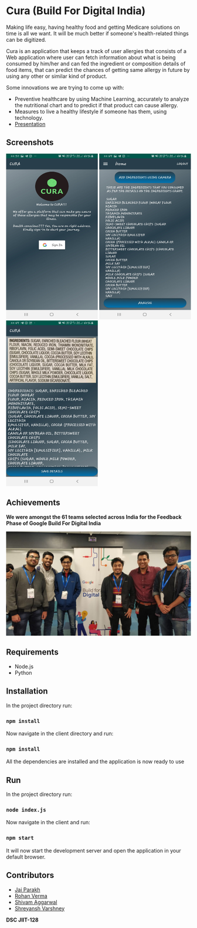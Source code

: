 # Cura (Build For Digital India)

Making life easy, having healthy food and getting Medicare solutions on time is all we want. It will be much better if someone's health-related things can be digitized.

Cura is an application that keeps a track of user allergies that consists of a Web application where user can fetch information about what is being consumed by him/her and can fed the ingredient or composition details of food items, that can predict the chances of getting same allergy in future by using any other or similar kind of product.

Some innovations we are trying to come up with:

- Preventive healthcare by using Machine Learning, accurately to analyze the nutritional chart and to predict if that product can cause allergy.
- Measures to live a healthy lifestyle if someone has them, using technology.
- [Presentation](https://drive.google.com/open?id=1dM9Ceb4VvpGoQoFE8h7gV1W_TXBvH8XV)


## Screenshots
<p float="left">
  <img src="https://github.com/JaiParakh/Cura/blob/master/Screenshot-1.jpg" width="250" height="450">
  <img src="https://github.com/JaiParakh/Cura/blob/master/Screenshot-2.jpg" width="250" height="450">
  <img src="https://github.com/JaiParakh/Cura/blob/master/Screenshot-3.jpg" width="250" height="450">
</p>

## Achievements

**We were amongst the 61 teams selected across India for the Feedback Phase of Google Build For Digital India**

![Google Build For Digital India](https://github.com/JaiParakh/Cura/blob/master/team.jpg)


## Requirements

- Node.js
- Python


## Installation

In the project directory run:

### `npm install`

Now navigate in the client directory and run:

### `npm install`

All the dependencies are installed and the application is now ready to use


## Run

In the project directory run:

### `node index.js`

Now navigate in the client and run:

### `npm start`

It will now start the development server and open the application in your default browser.


## Contributors

- [Jai Parakh](https://www.linkedin.com/in/jai-parakh-5626b4178/)
- [Rohan Verma](https://www.linkedin.com/in/rsrohanverma/)
- [Shivam Aggarwal](https://www.linkedin.com/in/shivam-aggarwal-4a65a2184/)
- [Shreyansh Varshney](https://www.linkedin.com/in/shreyanshvarshney/)

**DSC JIIT-128**
